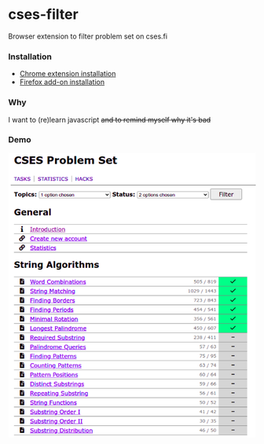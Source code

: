 # cses-filter

Browser extension to filter problem set on cses.fi

### Installation

- [Chrome extension installation](https://chrome.google.com/webstore/detail/cses-problem-set-filter/klbfimgoecggkhemnoijobhnmjeoflhb?hl=en)
- [Firefox add-on installation](https://addons.mozilla.org/en-CA/firefox/addon/cses-problem-set-filter/)

### Why

I want to (re)learn javascript ~~and to remind myself why it's bad~~

### Demo

![demo](demo.png)

